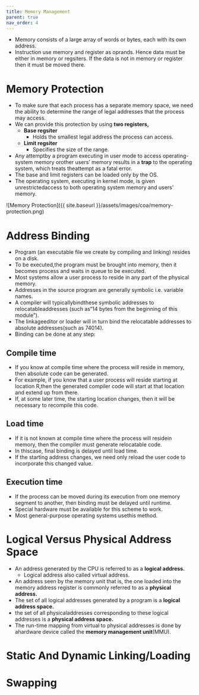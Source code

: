```yaml
---
title: Memory Management
parent: true
nav_order: 4
---
```


- Memory consists of a large array of words or bytes, each with its own address.
- Instruction use memory and register as oprands. Hence data must be either in memory or regsiters. If the data is not in memory or register then it must be moved there.

# Memory Protection

- To make sure that each process has a separate memory space, we need the ability to determine the range of legal addresses that the process may access.
- We can provide this protection by using **two registers,** 
    - **Base regsiter**
        - Holds the smallest legal address the process can access.
    - **Limit regsiter**
        - Specifies the size of the range.
-  Any attemptby a program executing in user mode to access operating-system memory orother users’ memory results in a **trap** to the operating system, which treats theattempt as a fatal error.
- The base and limit registers can be loaded only by the OS.
- The operating system, executing in kernel mode, is given unrestrictedaccess to both operating system memory and users’ memory.

![Memory Protection]({{ site.baseurl }}/assets/images/coa/memory-protection.png)

# Address Binding

- Program (an executable file we create by compiling and linking) resides on a disk.
- To be executed,the program must be brought into memory, then it becomes process and waits in queue to be executed.
- Most systems allow a user process to reside in any part of the physical memory.
- Addresses in the source program are generally symbolic i.e. variable names.
- A compiler will typicallybindthese symbolic addresses to relocatableaddresses (such as“14 bytes from the beginning of this module”).
- The linkageeditor or loader will in turn bind the relocatable addresses to absolute addresses(such as 74014).
- Binding can be done at any step:

## Compile time

- If you know at compile time where the process will reside in memory, then absolute code can be generated. 
- For example, if you know that a user process will reside starting at location R,then the generated compiler code will start at that location and extend up from there. 
- If, at some later time, the starting location changes, then it will be necessary to recompile this code.

## Load time

- If it is not known at compile time where the process will residein memory, then the compiler must generate relocatable code.
- In thiscase, final binding is delayed until load time. 
- If the starting address changes, we need only reload the user code to incorporate this changed value.

## Execution time

-  If the process can be moved during its execution from one memory segment to another, then binding must be delayed until runtime. 
- Special hardware must be available for this scheme to work.
- Most general-purpose operating systems usethis method.

# Logical Versus Physical Address Space

- An address generated by the CPU is referred to as a **logical address.**
    - Logical address also called virtual address.
- An address seen by the memory unit that is, the one loaded into the memory address register is commonly referred to as a **physical address.**
- The set of all logical addresses generated by a program is a **logical address space.**
- the set of all physicaladdresses corresponding to these logical addresses is a **physical address space.**
- The run-time mapping from virtual to physical addresses is done by ahardware device called the **memory management unit**(MMU).

# Static And Dynamic Linking/Loading


# Swapping

